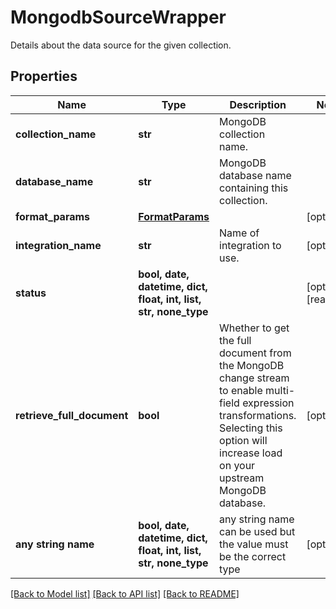 # MongodbSourceWrapper

Details about the data source for the given collection.

## Properties
Name | Type | Description | Notes
------------ | ------------- | ------------- | -------------
**collection_name** | **str** | MongoDB collection name. | 
**database_name** | **str** | MongoDB database name containing this collection. | 
**format_params** | [**FormatParams**](FormatParams.md) |  | [optional] 
**integration_name** | **str** | Name of integration to use. | [optional] 
**status** | **bool, date, datetime, dict, float, int, list, str, none_type** |  | [optional] [readonly] 
**retrieve_full_document** | **bool** | Whether to get the full document from the MongoDB change stream to enable multi-field expression transformations. Selecting this option will increase load on your upstream MongoDB database. | [optional] 
**any string name** | **bool, date, datetime, dict, float, int, list, str, none_type** | any string name can be used but the value must be the correct type | [optional]

[[Back to Model list]](../README.md#documentation-for-models) [[Back to API list]](../README.md#documentation-for-api-endpoints) [[Back to README]](../README.md)


